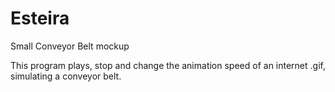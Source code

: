 # Esteira
 Small Conveyor Belt mockup

This program plays, stop and change the animation speed of an internet .gif, simulating a conveyor belt.